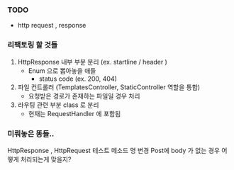 ### TODO
- http request , response


### 리팩토링 할 것들
1. HttpResponse 내부 부분 분리 (ex. startline / header )
    - Enum 으로 뽑아놓을 애들
        - status code (ex. 200, 404)
2. 파일 컨트롤러 (TemplatesController, StaticController 역할을 통합)
    - 요청받은 경로가 존재하는 파일일 경우 처리
3. 라우팅 관련 부분 class 로 분리
    - 현재는 RequestHandler 에 포함됨



### 미뤄놓은 똥들..
HttpResponse , HttpRequest 테스트 메소드 명 변경
Post에 body 가 없는 경우 어떻게 처리되는게 맞을지?